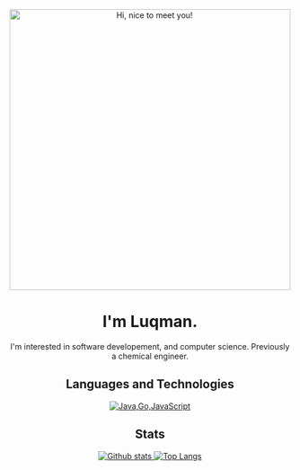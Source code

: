 
<div align="center">
<img src="https://media.giphy.com/media/3Q2hJ4FLN1UvS/giphy.gif" width=500px title="Hi, nice to meet you!">
</div>

<h1 align="center">I'm Luqman.</h1>
<p align="center">I'm interested in software developement, and computer science. Previously a chemical engineer.</p>

<h2 align="center">Languages and Technologies</h2>
<p align="center">
  <a href="#">
    <img src="https://skillicons.dev/icons?i=java,golang,js" alt="Java,Go,JavaScript" />
  </a>
</p>

<h2 align="center">Stats</h2>
<p align="center"><a href="#">
    <img src="https://github-readme-stats.vercel.app/api?username=luhamoza&theme=aura_dark&show_icons=true&hide_rank=true&custom_title=Stats&count_private=true&hide_border=true&hide=issues,contribs,prs&line_height=24&bg_color=0d1117" alt="Github stats" />
    <img src="https://github-readme-stats.vercel.app/api/top-langs/?username=luhamoza&layout=compact&theme=aura_dark&count_private=true&hide_border=true&bg_color=0d1117" alt="Top Langs">
</a></p>
